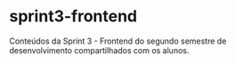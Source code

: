 # sprint3-frontend
Conteúdos da Sprint 3 - Frontend do segundo semestre de desenvolvimento compartilhados com os alunos. 
